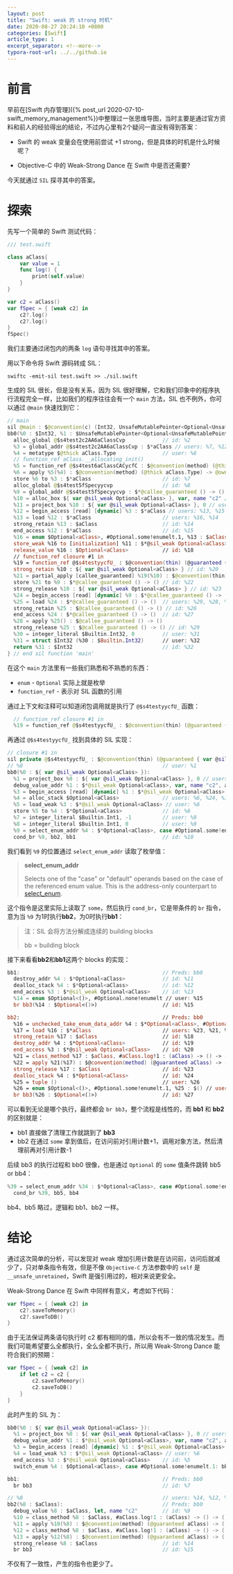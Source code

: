 ```yaml
---
layout: post
title: "Swift: weak 的 strong 时机"
date: 2020-08-27 20:24:10 +0800
categories: [Swift]
article_type: 1
excerpt_separator: <!--more-->
typora-root-url: ../../github.io
---
```


# 前言

早前在[Swift 内存管理]({% post_url 2020-07-10-swift_memory_management%})中整理过一张思维导图，当时主要是通过官方资料和前人的经验得出的结论，不过内心里有2个疑问一直没有得到答案：

- Swift 的 weak 变量会在使用前尝试 +1 strong，但是具体的时机是什么时候呢？

- Objective-C 中的 Weak-Strong Dance 在 Swift 中是否还需要?

今天就通过 `SIL` 探寻其中的答案。

<!--more-->

# 探索

先写一个简单的 Swift 测试代码：

```swift
/// test.swift

class aClass{
    var value = 1
    func log() {
        print(self.value)
    }
}

var c2 = aClass()
var fSpec = { [weak c2] in
    c2?.log()
    c2?.log()
}
fSpec()
```

我们主要通过闭包内的两条 `log` 语句寻找其中的答案。

用以下命令将 Swift 源码转成 SIL：

```shell
swiftc -emit-sil test.swift >> ./sil.swift
```

生成的 SIL 很长，但是没有关系，因为 SIL 很好理解，它和我们印象中的程序执行流程完全一样，比如我们的程序往往会有一个 `main` 方法，SIL 也不例外，你可以通过 `@main` 快速找到它：

```swift
// main
sil @main : $@convention(c) (Int32, UnsafeMutablePointer<Optional<UnsafeMutablePointer<Int8>>>) -> Int32 {
bb0(%0 : $Int32, %1 : $UnsafeMutablePointer<Optional<UnsafeMutablePointer<Int8>>>):
  alloc_global @$s4test2c2AA6aClassCvp            // id: %2
  %3 = global_addr @$s4test2c2AA6aClassCvp : $*aClass // users: %7, %12
  %4 = metatype $@thick aClass.Type               // user: %6
  // function_ref aClass.__allocating_init()
  %5 = function_ref @$s4test6aClassCACycfC : $@convention(method) (@thick aClass.Type) -> @owned aClass // user: %6
  %6 = apply %5(%4) : $@convention(method) (@thick aClass.Type) -> @owned aClass // user: %7
  store %6 to %3 : $*aClass                       // id: %7
  alloc_global @$s4test5fSpecyycvp                // id: %8
  %9 = global_addr @$s4test5fSpecyycvp : $*@callee_guaranteed () -> () // users: %22, %24
  %10 = alloc_box ${ var @sil_weak Optional<aClass> }, var, name "c2" // users: %23, %21, %20, %11
  %11 = project_box %10 : ${ var @sil_weak Optional<aClass> }, 0 // user: %17
  %12 = begin_access [read] [dynamic] %3 : $*aClass // users: %13, %15
  %13 = load %12 : $*aClass                       // users: %16, %14
  strong_retain %13 : $aClass                     // id: %14
  end_access %12 : $*aClass                       // id: %15
  %16 = enum $Optional<aClass>, #Optional.some!enumelt.1, %13 : $aClass // users: %18, %17
  store_weak %16 to [initialization] %11 : $*@sil_weak Optional<aClass> // id: %17
  release_value %16 : $Optional<aClass>           // id: %18
  // function_ref closure #1 in 
  %19 = function_ref @$s4testyycfU_ : $@convention(thin) (@guaranteed { var @sil_weak Optional<aClass> }) -> () // user: %21
  strong_retain %10 : ${ var @sil_weak Optional<aClass> } // id: %20
  %21 = partial_apply [callee_guaranteed] %19(%10) : $@convention(thin) (@guaranteed { var @sil_weak Optional<aClass> }) -> () // user: %22
  store %21 to %9 : $*@callee_guaranteed () -> () // id: %22
  strong_release %10 : ${ var @sil_weak Optional<aClass> } // id: %23
  %24 = begin_access [read] [dynamic] %9 : $*@callee_guaranteed () -> () // users: %25, %27
  %25 = load %24 : $*@callee_guaranteed () -> ()  // users: %29, %28, %26
  strong_retain %25 : $@callee_guaranteed () -> () // id: %26
  end_access %24 : $*@callee_guaranteed () -> ()  // id: %27
  %28 = apply %25() : $@callee_guaranteed () -> ()
  strong_release %25 : $@callee_guaranteed () -> () // id: %29
  %30 = integer_literal $Builtin.Int32, 0         // user: %31
  %31 = struct $Int32 (%30 : $Builtin.Int32)      // user: %32
  return %31 : $Int32                             // id: %32
} // end sil function 'main'
```

在这个 `main` 方法里有一些我们熟悉和不熟悉的东西：

- `enum` - `Optional` 实际上就是枚举
- `function_ref` - 表示对 SIL 函数的引用

通过上下文和注释可以知道闭包调用就是执行了 `@$s4testyycfU_` 函数：

```swift
  // function_ref closure #1 in 
  %19 = function_ref @$s4testyycfU_ : $@convention(thin) (@guaranteed { var @sil_weak Optional<aClass> }) -> () // user: %21
```

再通过 `@$s4testyycfU_` 找到具体的 SIL 实现：

```swift
// closure #1 in 
sil private @$s4testyycfU_ : $@convention(thin) (@guaranteed { var @sil_weak Optional<aClass> }) -> () {
// %0                                             // user: %1
bb0(%0 : ${ var @sil_weak Optional<aClass> }):
  %1 = project_box %0 : ${ var @sil_weak Optional<aClass> }, 0 // users: %33, %30, %3, %2
  debug_value_addr %1 : $*@sil_weak Optional<aClass>, var, name "c2", argno 1 // id: %2
  %3 = begin_access [read] [dynamic] %1 : $*@sil_weak Optional<aClass> // users: %20, %13, %5
  %4 = alloc_stack $Optional<aClass>              // users: %6, %24, %19, %16, %12, %11, %9
  %5 = load_weak %3 : $*@sil_weak Optional<aClass> // user: %6
  store %5 to %4 : $*Optional<aClass>             // id: %6
  %7 = integer_literal $Builtin.Int1, -1          // user: %9
  %8 = integer_literal $Builtin.Int1, 0           // user: %9
  %9 = select_enum_addr %4 : $*Optional<aClass>, case #Optional.some!enumelt.1: %7, default %8 : $Builtin.Int1 // user: %10
  cond_br %9, bb2, bb1                            // id: %10
```

我们看到 `%9` 的位置通过 `select_enum_addr` 读取了枚举值：

> **select_enum_addr**
>
> Selects one of the "case" or "default" operands based on the case of the referenced enum value. This is the address-only counterpart to [select_enum](https://github.com/apple/swift/blob/master/docs/SIL.rst#select-enum).

这个指令是这里实际上读取了 `some`，然后执行 `cond_br`，它是带条件的 `br` 指令，意为当 `%9` 为1时执行**bb2**，为0时执行**bb1**：

> 注：SIL 会将方法分解成连续的 building blocks
>
> bb = building block

接下来看看**bb2**和**bb1**这两个 blocks 的实现：

```swift
bb1:                                              // Preds: bb0
  destroy_addr %4 : $*Optional<aClass>            // id: %11
  dealloc_stack %4 : $*Optional<aClass>           // id: %12
  end_access %3 : $*@sil_weak Optional<aClass>    // id: %13
  %14 = enum $Optional<()>, #Optional.none!enumelt // user: %15
  br bb3(%14 : $Optional<()>)                     // id: %15

bb2:                                              // Preds: bb0
  %16 = unchecked_take_enum_data_addr %4 : $*Optional<aClass>, #Optional.some!enumelt.1 // user: %17
  %17 = load %16 : $*aClass                       // users: %23, %21, %22, %18
  strong_retain %17 : $aClass                     // id: %18
  destroy_addr %4 : $*Optional<aClass>            // id: %19
  end_access %3 : $*@sil_weak Optional<aClass>    // id: %20
  %21 = class_method %17 : $aClass, #aClass.log!1 : (aClass) -> () -> (), $@convention(method) (@guaranteed aClass) -> () // user: %22
  %22 = apply %21(%17) : $@convention(method) (@guaranteed aClass) -> ()
  strong_release %17 : $aClass                    // id: %23
  dealloc_stack %4 : $*Optional<aClass>           // id: %24
  %25 = tuple ()                                  // user: %26
  %26 = enum $Optional<()>, #Optional.some!enumelt.1, %25 : $() // user: %27
  br bb3(%26 : $Optional<()>)                     // id: %27
```

可以看到无论是哪个执行，最终都会 `br bb3`，整个流程是线性的，而 **bb1** 和 **bb2** 的区别就是：

- bb1 直接做了清理工作就跳到了 **bb3**
- bb2 在通过 `some` 拿到值后，在访问前对引用计数+1，调用对象方法，然后清理前再对引用计数-1

后续 bb3 的执行过程和 bb0 很像，也是通过 `Optional` 的 `some` 值条件跳转 bb5 or bb4：

```swift
%39 = select_enum_addr %34 : $*Optional<aClass>, case #Optional.some!enumelt.1: %37, default %38 : $Builtin.Int1 // user: %40
  cond_br %39, bb5, bb4
```

bb4、bb5 略过，逻辑和 bb1、bb2 一样。

# 结论

通过这次简单的分析，可以发现对 weak 增加引用计数是在访问前，访问后就减少了，只对单条指令有效，但是不像 `Objective-C` 方法参数中的 `self` 是 `__unsafe_unretained`，Swift 是强引用过的，相对来说更安全。

Weak-Strong Dance 在 Swift 中同样有意义，考虑如下代码：

```swift
var fSpec = { [weak c2] in
    c2?.saveToMemory()
    c2?.saveToDB()
}
```

由于无法保证两条语句执行时 c2 都有相同的值，所以会有不一致的情况发生。而我们可能希望要么全都执行，全么全都不执行，所以用 Weak-Strong Dance 能符合我们的预期：

```swift
var fSpec = { [weak c2] in
    if let c2 = c2 {
        c2.saveToMemory()
        c2.saveToDB()
    }
}
```

此时产生的 SIL 为：

```swift
bb0(%0 : ${ var @sil_weak Optional<aClass> }):
  %1 = project_box %0 : ${ var @sil_weak Optional<aClass> }, 0 // users: %3, %2
  debug_value_addr %1 : $*@sil_weak Optional<aClass>, var, name "c2", argno 1 // id: %2
  %3 = begin_access [read] [dynamic] %1 : $*@sil_weak Optional<aClass> // users: %5, %4
  %4 = load_weak %3 : $*@sil_weak Optional<aClass> // user: %6
  end_access %3 : $*@sil_weak Optional<aClass>    // id: %5
  switch_enum %4 : $Optional<aClass>, case #Optional.some!enumelt.1: bb2, case #Optional.none!enumelt: bb1 // id: %6

bb1:                                              // Preds: bb0
  br bb3                                          // id: %7

// %8                                             // users: %14, %12, %13, %10, %11, %9
bb2(%8 : $aClass):                                // Preds: bb0
  debug_value %8 : $aClass, let, name "c2"        // id: %9
  %10 = class_method %8 : $aClass, #aClass.log!1 : (aClass) -> () -> (), $@convention(method) (@guaranteed aClass) -> () // user: %11
  %11 = apply %10(%8) : $@convention(method) (@guaranteed aClass) -> ()
  %12 = class_method %8 : $aClass, #aClass.log!1 : (aClass) -> () -> (), $@convention(method) (@guaranteed aClass) -> () // user: %13
  %13 = apply %12(%8) : $@convention(method) (@guaranteed aClass) -> ()
  strong_release %8 : $aClass                     // id: %14
  br bb3                                          // id: %15
```

不仅有了一致性，产生的指令也更少了。